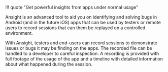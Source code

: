 !!! quote "Get powerful insights from apps under normal usage"

Ansight is an advanced tool to aid you on identifying and solving bugs in Android (and in the future iOS) apps that can be used by testers or remote users to record sessions that can them be replayed on a controlled environment. 

With Ansight, testers and end-users can record sessions to demonstrate issues or bugs it may be finding on the apps. The recorded file can be handled to a developer to careful inspection. A recording is provided with full footage of the usage of the app and a timeline with detailed information about what happened during the session.

